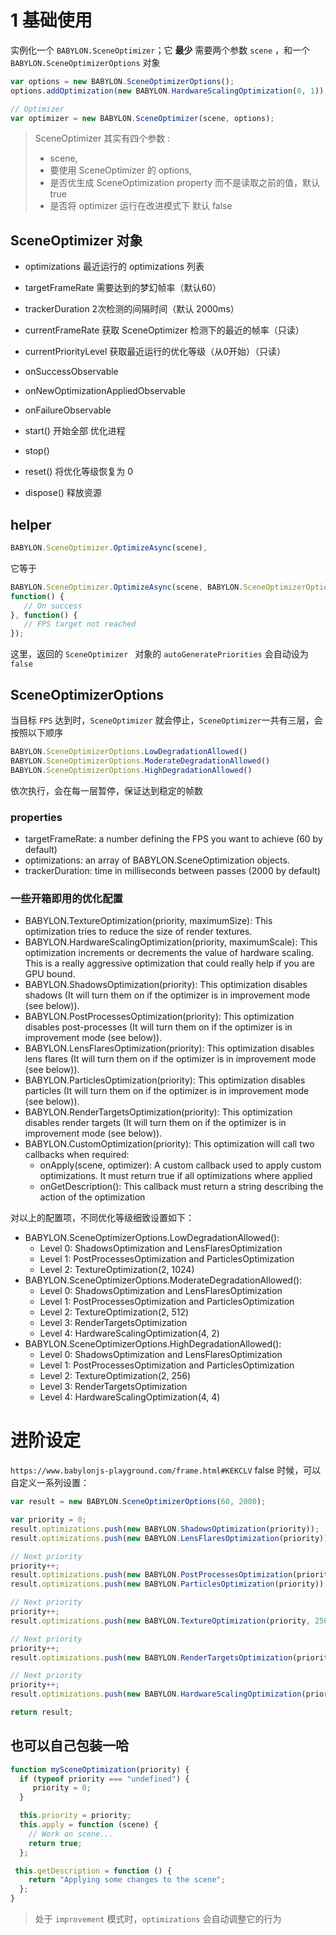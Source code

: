 # 1 基础使用
实例化一个 `BABYLON.SceneOptimizer`；它 **最少** 需要两个参数 `scene` ，和一个 `BABYLON.SceneOptimizerOptions` 对象
```javascript
var options = new BABYLON.SceneOptimizerOptions();
options.addOptimization(new BABYLON.HardwareScalingOptimization(0, 1));

// Optimizer
var optimizer = new BABYLON.SceneOptimizer(scene, options);
```

> SceneOptimizer 其实有四个参数 : 
> - scene, 
> - 要使用 SceneOptimizer 的 options,
> - 是否优生成 SceneOptimization property 而不是读取之前的值，默认 true
> - 是否将 optimizer 运行在改进模式下 默认 false

## SceneOptimizer 对象
- optimizations 最近运行的 optimizations 列表
- targetFrameRate   需要达到的梦幻帧率（默认60）
- trackerDuration   2次检测的间隔时间（默认 2000ms）
- currentFrameRate  获取 SceneOptimizer 检测下的最近的帧率（只读）
- currentPriorityLevel  获取最近运行的优化等级（从0开始）（只读）
- onSuccessObservable   
- onNewOptimizationAppliedObservable
- onFailureObservable

- start()   开始全部 优化进程
- stop()
- reset()   将优化等级恢复为 0
- dispose() 释放资源


## helper
```javascript
BABYLON.SceneOptimizer.OptimizeAsync(scene),
```
它等于
```javascript
BABYLON.SceneOptimizer.OptimizeAsync(scene, BABYLON.SceneOptimizerOptions.ModerateDegradationAllowed(),
function() {
   // On success
}, function() {
   // FPS target not reached
});
```
这里，返回的 `SceneOptimizer ` 对象的 `autoGeneratePriorities` 会自动设为 `false`


## SceneOptimizerOptions

当目标 `FPS` 达到时，`SceneOptimizer` 就会停止，`SceneOptimizer`一共有三层，会按照以下顺序
```javascript
BABYLON.SceneOptimizerOptions.LowDegradationAllowed()
BABYLON.SceneOptimizerOptions.ModerateDegradationAllowed()
BABYLON.SceneOptimizerOptions.HighDegradationAllowed()
```
依次执行，会在每一层暂停，保证达到稳定的帧数

### properties
- targetFrameRate: a number defining the FPS you want to achieve (60 by default)
- optimizations: an array of BABYLON.SceneOptimization objects.
- trackerDuration: time in milliseconds between passes (2000 by default)

### 一些开箱即用的优化配置
- BABYLON.TextureOptimization(priority, maximumSize): This optimization tries to reduce the size of render textures.
- BABYLON.HardwareScalingOptimization(priority, maximumScale): This optimization increments or decrements the value of hardware scaling. This is a really aggressive optimization that could really help if you are GPU bound.
- BABYLON.ShadowsOptimization(priority): This optimization disables shadows (It will turn them on if the optimizer is in improvement mode (see below)).
- BABYLON.PostProcessesOptimization(priority): This optimization disables post-processes (It will turn them on if the optimizer is in improvement mode (see below)).
- BABYLON.LensFlaresOptimization(priority): This optimization disables lens flares (It will turn them on if the optimizer is in improvement mode (see below)).
- BABYLON.ParticlesOptimization(priority): This optimization disables particles (It will turn them on if the optimizer is in improvement mode (see below)).
- BABYLON.RenderTargetsOptimization(priority): This optimization disables render targets (It will turn them on if the optimizer is in improvement mode (see below)).
- BABYLON.CustomOptimization(priority): This optimization will call two callbacks when required:
    - onApply(scene, optimizer): A custom callback used to apply custom optimizations. It must return true if all optimizations where applied
    - onGetDescription(): This callback must return a string describing the action of the optimization

对以上的配置项，不同优化等级细致设置如下：
- BABYLON.SceneOptimizerOptions.LowDegradationAllowed():
    - Level 0: ShadowsOptimization and LensFlaresOptimization
    - Level 1: PostProcessesOptimization and ParticlesOptimization
    - Level 2: TextureOptimization(2, 1024)
- BABYLON.SceneOptimizerOptions.ModerateDegradationAllowed():
    - Level 0: ShadowsOptimization and LensFlaresOptimization
    - Level 1: PostProcessesOptimization and ParticlesOptimization
    - Level 2: TextureOptimization(2, 512)
    - Level 3: RenderTargetsOptimization
    - Level 4: HardwareScalingOptimization(4, 2)
- BABYLON.SceneOptimizerOptions.HighDegradationAllowed():
    - Level 0: ShadowsOptimization and LensFlaresOptimization
    - Level 1: PostProcessesOptimization and ParticlesOptimization
    - Level 2: TextureOptimization(2, 256)
    - Level 3: RenderTargetsOptimization
    - Level 4: HardwareScalingOptimization(4, 4)

# 进阶设定
`https://www.babylonjs-playground.com/frame.html#KEKCLV` false 时候，可以自定义一系列设置：
```javascript
var result = new BABYLON.SceneOptimizerOptions(60, 2000);

var priority = 0;
result.optimizations.push(new BABYLON.ShadowsOptimization(priority));
result.optimizations.push(new BABYLON.LensFlaresOptimization(priority));

// Next priority
priority++;
result.optimizations.push(new BABYLON.PostProcessesOptimization(priority));
result.optimizations.push(new BABYLON.ParticlesOptimization(priority));

// Next priority
priority++;
result.optimizations.push(new BABYLON.TextureOptimization(priority, 256));

// Next priority
priority++;
result.optimizations.push(new BABYLON.RenderTargetsOptimization(priority));

// Next priority
priority++;
result.optimizations.push(new BABYLON.HardwareScalingOptimization(priority, 4));

return result;
```

## 也可以自己包装一哈
```javascript
function mySceneOptimization(priority) {
  if (typeof priority === "undefined") {
     priority = 0;
  }

  this.priority = priority;
  this.apply = function (scene) {
    // Work on scene...
    return true;
  };

 this.getDescription = function () {
    return "Applying some changes to the scene";
  };
}
```

> 处于 `improvement` 模式时，`optimizations` 会自动调整它的行为